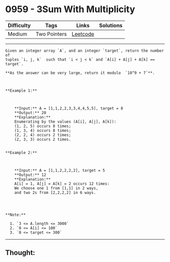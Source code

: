 # 0959 - 3Sum With Multiplicity

Difficulty  | Tags | Links | Solutions
----------- | ---- | ----- | -----
Medium | Two Pointers | [Leetcode](https://leetcode.com/problems/3sum-with-multiplicity/description/) |


-----------

```
Given an integer array `A`, and an integer `target`, return the number of
tuples `i, j, k`  such that `i < j < k` and `A[i] + A[j] + A[k] == target`.

**As the answer can be very large, return it modulo  `10^9 + 7`**.



**Example 1:**

    
    
    **Input:** A = [1,1,2,2,3,3,4,4,5,5], target = 8
    **Output:** 20
    **Explanation:**
    Enumerating by the values (A[i], A[j], A[k]):
    (1, 2, 5) occurs 8 times;
    (1, 3, 4) occurs 8 times;
    (2, 2, 4) occurs 2 times;
    (2, 3, 3) occurs 2 times.
    

**Example 2:**

    
    
    **Input:** A = [1,1,2,2,2,2], target = 5
    **Output:** 12
    **Explanation:**
    A[i] = 1, A[j] = A[k] = 2 occurs 12 times:
    We choose one 1 from [1,1] in 2 ways,
    and two 2s from [2,2,2,2] in 6 ways.
    



**Note:**

  1. `3 <= A.length <= 3000`
  2. `0 <= A[i] <= 100`
  3. `0 <= target <= 300`
```

-----------

## Thought:
